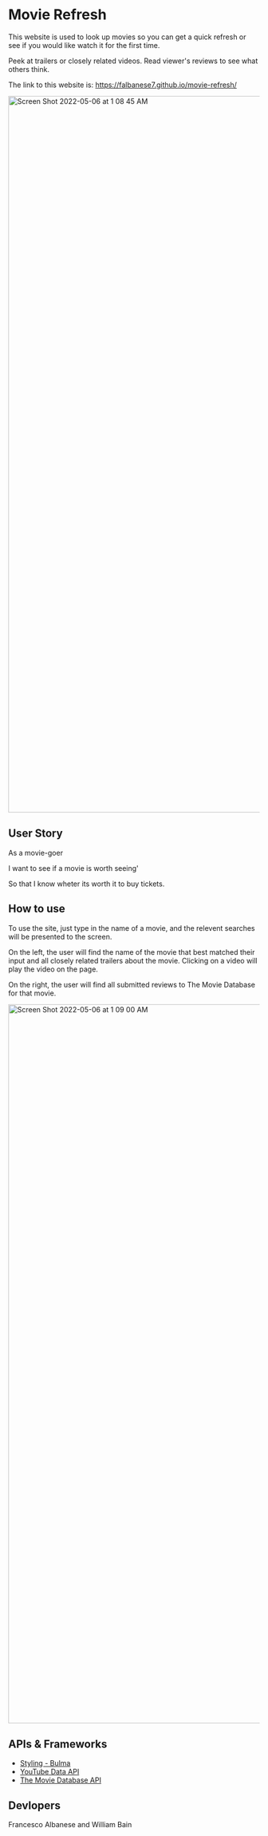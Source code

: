 # Movie Refresh

This website is used to look up movies so you can get a quick refresh or see if you would like watch it for the first time.

Peek at trailers or closely related videos. Read viewer's reviews to see what others think.

The link to this website is: https://falbanese7.github.io/movie-refresh/

<img width="1435" alt="Screen Shot 2022-05-06 at 1 08 45 AM" src="https://user-images.githubusercontent.com/98659683/167070744-1c5df8d4-aec1-4428-a92d-b1d1fb879794.png">

## User Story

As a movie-goer

I want to see if a movie is worth seeing'

So that I know wheter its worth it to buy tickets.

## How to use

To use the site, just type in the name of a movie, and the relevent searches will be presented to the screen.

On the left, the user will find the name of the movie that best matched their input and all closely related trailers about the movie. Clicking on a video will play the video on the page.

On the right, the user will find all submitted reviews to The Movie Database for that movie.

<img width="1440" alt="Screen Shot 2022-05-06 at 1 09 00 AM" src="https://user-images.githubusercontent.com/98659683/167070756-500fd772-7f9f-426c-92c8-5d6d570a43f0.png">

## APIs & Frameworks

- [Styling - Bulma](https://bulma.io/)
- [YouTube Data API](https://developers.google.com/youtube/v3)
- [The Movie Database API](https://developers.themoviedb.org/3/movies/get-movie-external-ids)

## Devlopers

Francesco Albanese and William Bain
